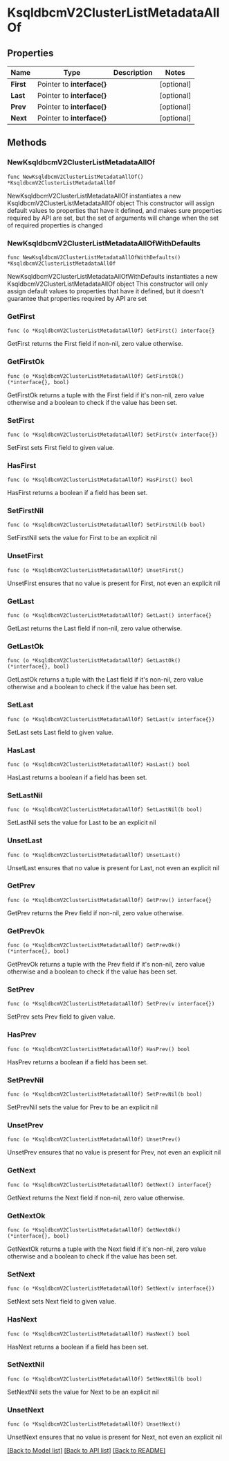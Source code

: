 # KsqldbcmV2ClusterListMetadataAllOf

## Properties

Name | Type | Description | Notes
------------ | ------------- | ------------- | -------------
**First** | Pointer to **interface{}** |  | [optional] 
**Last** | Pointer to **interface{}** |  | [optional] 
**Prev** | Pointer to **interface{}** |  | [optional] 
**Next** | Pointer to **interface{}** |  | [optional] 

## Methods

### NewKsqldbcmV2ClusterListMetadataAllOf

`func NewKsqldbcmV2ClusterListMetadataAllOf() *KsqldbcmV2ClusterListMetadataAllOf`

NewKsqldbcmV2ClusterListMetadataAllOf instantiates a new KsqldbcmV2ClusterListMetadataAllOf object
This constructor will assign default values to properties that have it defined,
and makes sure properties required by API are set, but the set of arguments
will change when the set of required properties is changed

### NewKsqldbcmV2ClusterListMetadataAllOfWithDefaults

`func NewKsqldbcmV2ClusterListMetadataAllOfWithDefaults() *KsqldbcmV2ClusterListMetadataAllOf`

NewKsqldbcmV2ClusterListMetadataAllOfWithDefaults instantiates a new KsqldbcmV2ClusterListMetadataAllOf object
This constructor will only assign default values to properties that have it defined,
but it doesn't guarantee that properties required by API are set

### GetFirst

`func (o *KsqldbcmV2ClusterListMetadataAllOf) GetFirst() interface{}`

GetFirst returns the First field if non-nil, zero value otherwise.

### GetFirstOk

`func (o *KsqldbcmV2ClusterListMetadataAllOf) GetFirstOk() (*interface{}, bool)`

GetFirstOk returns a tuple with the First field if it's non-nil, zero value otherwise
and a boolean to check if the value has been set.

### SetFirst

`func (o *KsqldbcmV2ClusterListMetadataAllOf) SetFirst(v interface{})`

SetFirst sets First field to given value.

### HasFirst

`func (o *KsqldbcmV2ClusterListMetadataAllOf) HasFirst() bool`

HasFirst returns a boolean if a field has been set.

### SetFirstNil

`func (o *KsqldbcmV2ClusterListMetadataAllOf) SetFirstNil(b bool)`

 SetFirstNil sets the value for First to be an explicit nil

### UnsetFirst
`func (o *KsqldbcmV2ClusterListMetadataAllOf) UnsetFirst()`

UnsetFirst ensures that no value is present for First, not even an explicit nil
### GetLast

`func (o *KsqldbcmV2ClusterListMetadataAllOf) GetLast() interface{}`

GetLast returns the Last field if non-nil, zero value otherwise.

### GetLastOk

`func (o *KsqldbcmV2ClusterListMetadataAllOf) GetLastOk() (*interface{}, bool)`

GetLastOk returns a tuple with the Last field if it's non-nil, zero value otherwise
and a boolean to check if the value has been set.

### SetLast

`func (o *KsqldbcmV2ClusterListMetadataAllOf) SetLast(v interface{})`

SetLast sets Last field to given value.

### HasLast

`func (o *KsqldbcmV2ClusterListMetadataAllOf) HasLast() bool`

HasLast returns a boolean if a field has been set.

### SetLastNil

`func (o *KsqldbcmV2ClusterListMetadataAllOf) SetLastNil(b bool)`

 SetLastNil sets the value for Last to be an explicit nil

### UnsetLast
`func (o *KsqldbcmV2ClusterListMetadataAllOf) UnsetLast()`

UnsetLast ensures that no value is present for Last, not even an explicit nil
### GetPrev

`func (o *KsqldbcmV2ClusterListMetadataAllOf) GetPrev() interface{}`

GetPrev returns the Prev field if non-nil, zero value otherwise.

### GetPrevOk

`func (o *KsqldbcmV2ClusterListMetadataAllOf) GetPrevOk() (*interface{}, bool)`

GetPrevOk returns a tuple with the Prev field if it's non-nil, zero value otherwise
and a boolean to check if the value has been set.

### SetPrev

`func (o *KsqldbcmV2ClusterListMetadataAllOf) SetPrev(v interface{})`

SetPrev sets Prev field to given value.

### HasPrev

`func (o *KsqldbcmV2ClusterListMetadataAllOf) HasPrev() bool`

HasPrev returns a boolean if a field has been set.

### SetPrevNil

`func (o *KsqldbcmV2ClusterListMetadataAllOf) SetPrevNil(b bool)`

 SetPrevNil sets the value for Prev to be an explicit nil

### UnsetPrev
`func (o *KsqldbcmV2ClusterListMetadataAllOf) UnsetPrev()`

UnsetPrev ensures that no value is present for Prev, not even an explicit nil
### GetNext

`func (o *KsqldbcmV2ClusterListMetadataAllOf) GetNext() interface{}`

GetNext returns the Next field if non-nil, zero value otherwise.

### GetNextOk

`func (o *KsqldbcmV2ClusterListMetadataAllOf) GetNextOk() (*interface{}, bool)`

GetNextOk returns a tuple with the Next field if it's non-nil, zero value otherwise
and a boolean to check if the value has been set.

### SetNext

`func (o *KsqldbcmV2ClusterListMetadataAllOf) SetNext(v interface{})`

SetNext sets Next field to given value.

### HasNext

`func (o *KsqldbcmV2ClusterListMetadataAllOf) HasNext() bool`

HasNext returns a boolean if a field has been set.

### SetNextNil

`func (o *KsqldbcmV2ClusterListMetadataAllOf) SetNextNil(b bool)`

 SetNextNil sets the value for Next to be an explicit nil

### UnsetNext
`func (o *KsqldbcmV2ClusterListMetadataAllOf) UnsetNext()`

UnsetNext ensures that no value is present for Next, not even an explicit nil

[[Back to Model list]](../README.md#documentation-for-models) [[Back to API list]](../README.md#documentation-for-api-endpoints) [[Back to README]](../README.md)


